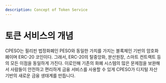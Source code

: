 ```yaml
---
description: Concept of Token Service
---
```


# 토큰 서비스의 개념

CPESO는 필리핀 법정화폐인 PESO와 동일한 가치를 가지는 블록체인 기반의 암호화폐이며 ERC-20 코인이다. 그래서, ERC-20의 탈중앙화, 분산원장, 스마트 컨트랙트 등의 모든 이점을 동일하게 가진다. 이로인해 기존의 화폐 시스템의 많은 문제점을 보완해서 사람들이 안전하고 편리하게 금융 서비스를 사용할 수 있게 CPESO가 디지털 자산 기반의 새로운 금융 생태계를 만듭니다.

